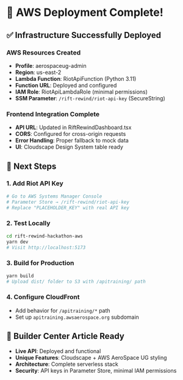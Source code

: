 # 🚀 AWS Deployment Complete!

## ✅ Infrastructure Successfully Deployed

### AWS Resources Created
- **Profile**: aerospaceug-admin
- **Region**: us-east-2
- **Lambda Function**: RiotApiFunction (Python 3.11)
- **Function URL**: Deployed and configured
- **IAM Role**: RiotApiLambdaRole (minimal permissions)
- **SSM Parameter**: `/rift-rewind/riot-api-key` (SecureString)

### Frontend Integration Complete
- **API URL**: Updated in RiftRewindDashboard.tsx
- **CORS**: Configured for cross-origin requests
- **Error Handling**: Proper fallback to mock data
- **UI**: Cloudscape Design System table ready

## 🔑 Next Steps

### 1. Add Riot API Key
```bash
# Go to AWS Systems Manager Console
# Parameter Store → /rift-rewind/riot-api-key
# Replace "PLACEHOLDER_KEY" with real API key
```

### 2. Test Locally
```bash
cd rift-rewind-hackathon-aws
yarn dev
# Visit http://localhost:5173
```

### 3. Build for Production
```bash
yarn build
# Upload dist/ folder to S3 with /apitraining/ path
```

### 4. Configure CloudFront
- Add behavior for `/apitraining/*` path
- Set up `apitraining.awsaerospace.org` subdomain

## 🎯 Builder Center Article Ready
- **Live API**: Deployed and functional
- **Unique Features**: Cloudscape + AWS AeroSpace UG styling
- **Architecture**: Complete serverless stack
- **Security**: API keys in Parameter Store, minimal IAM permissions